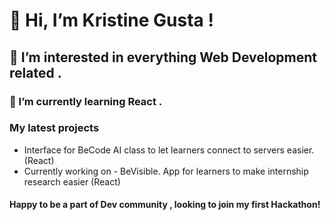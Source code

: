# 👋 Hi, I’m Kristine Gusta !

## 👀 I’m interested in everything Web Development related .

### 🌱 I’m currently learning React . 

### My latest projects 

- Interface for BeCode AI class to let learners connect to servers easier. (React)
- Currently working on - BeVisible. App for learners to make internship research easier (React)

#### Happy to be a part of Dev community , looking to join my first Hackathon!
